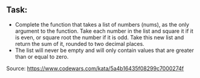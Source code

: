 ## Task:
- Complete the function that takes a list of numbers (nums), as the only argument to the function. Take each number in the list and square it if it is even, or square root the number if it is odd. Take this new list and return the sum of it, rounded to two decimal places.
- The list will never be empty and will only contain values that are greater than or equal to zero.

Source:
https://www.codewars.com/kata/5a4b16435f08299c7000274f